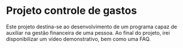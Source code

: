 # Projeto controle de gastos
Este projeto destina-se ao desenvolvimento de um programa capaz de auxiliar na gestão financeira de uma pessoa. Ao final do projeto, irei disponibilizar um vídeo demonstrativo, bem como uma FAQ.
